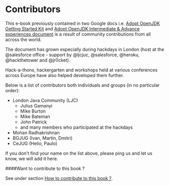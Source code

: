 # Contributors

This e-book previously contained in two Google docs i.e. [Adopt OpenJDK Getting Started Kit](http://bit.ly/17ovGUB) and [Adopt OpenJDK Intermediate & Advance experiences document](http://bit.ly/1ckphOl) is a result of community contributions from all across the world.

The document has grown especially during hackdays in London (host at the @salesforce office - support by @ljcjuc, @salesforce, @heroku, @hackthetower and @jr0cket).

Hack-a-thons, hackergarten and workshops held at various conferences across Europe have also helped developed them further.

Below is a list of contributors both individuals and groups (in no particular order):
- London Java Community (LJC) 
    - Julius Gamanyi
    - Mike Burton
    - Mike Bateman
    - John Patrick
    - and many members who participated at the hackdays
- Mohan Radhakrishnan
- BGJUG (Ivan, Martin, Dmitri)
- CeJUG (Helio, Paulo)

If you don't find your name on the list above, please ping us and let us know, we will add it here.

####Want to contribute to this book ?

See under section [How to contribute to this book ?](how-to-navigate/contribute.md).